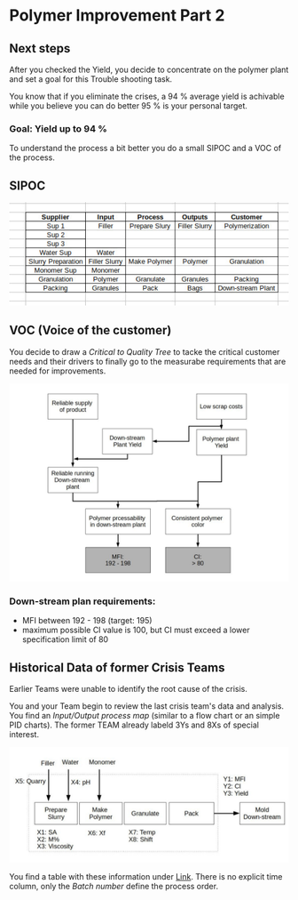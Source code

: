 
# Polymer Improvement Part 2

## Next steps

After you checked the Yield, you decide to concentrate on the polymer plant and set a goal for this Trouble shooting task.

You know that if you eliminate the crises, a 94 % average yield is achivable while you believe you can do better 95 % is your personal target.

### Goal: Yield up to 94 %


To understand the process a bit better you do a small SIPOC and a VOC of the process.

## SIPOC

![SIPOC](./schema/SIPOC.jpg)

## VOC (Voice of the customer)

You decide to draw a *Critical to Quality Tree* to tacke the critical customer needs and their drivers to finally go to the measurabe requirements that are needed for improvements.

![VOC](./schema/VOC.jpg)


### Down-stream plan requirements:

- MFI between 192 - 198 (target: 195)
- maximum possible CI value is 100, but CI must exceed a lower specification limit of 80


## Historical Data of former Crisis Teams

Earlier Teams were unable to identify the root cause of the crisis. 

You and your Team begin to review the last crisis team's data and analysis. You find an *Input/Output process map* (similar to a flow chart or an simple PID charts). The former TEAM already labeld 3Ys and 8Xs of special interest.

![ProcessFlowchart](./schema/Process_flowchart.jpg)


You find a table with these information under [Link](). 
There is no explicit time column, only the *Batch number* define the process order.


